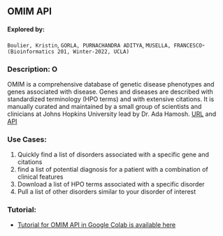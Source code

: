 ## OMIM API 

#### Explored by:
 ```Boulier, Kristin```, ```GORLA, PURNACHANDRA ADITYA```, ```MUSELLA, FRANCESCO```-```(Bioinformatics 201, Winter-2022, UCLA)```

### Description: O

OMIM is a comprehensive database of genetic disease phenotypes and genes associated
with disease. Genes and diseases are described with standardized terminology (HPO terms) and with
extensive citations. It is manually curated and maintained by a small group of scientists and clinicians at
Johns Hopkins University lead by Dr. Ada Hamosh. [URL](https://omim.org/) and  [API](https://omim.org/api)

### Use Cases:

1. Quickly find a list of disorders associated with a specific gene and citations
2. find a list of potential diagnosis for a patient with a combination of clinical features
3. Download a list of HPO terms associated with a specific disorder
4. Pull a list of other disorders similar to your disorder of interest

### Tutorial:
- [Tutorial for OMIM API in Google Colab is available here](https://colab.research.google.com/drive/1gbhg5ZAxnW8saTCaS4IBzlaYDijd3Elx?usp=sharing)

